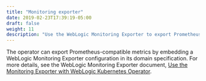```yaml
---
title: "Monitoring exporter"
date: 2019-02-23T17:39:19-05:00
draft: false
weight: 11
description: "Use the WebLogic Monitoring Exporter to export Prometheus-compatible metrics."
---
```


The operator can export Prometheus-compatible metrics by embedding a WebLogic Monitoring Exporter
configuration in its domain specification. For more details, see the WebLogic Monitoring Exporter document,
[Use the Monitoring Exporter with WebLogic Kubernetes Operator](https://github.com/oracle/weblogic-monitoring-exporter#use-the-monitoring-exporter-with-weblogic-kubernetes-operator).
